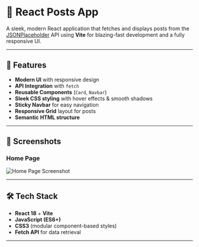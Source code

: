 # 📝 React Posts App

A sleek, modern React application that fetches and displays posts from the [JSONPlaceholder](https://jsonplaceholder.typicode.com/) API using **Vite** for blazing-fast development and a fully responsive UI.

---

## 🚀 Features

- **Modern UI** with responsive design
- **API Integration** with `fetch`
- **Reusable Components** (`Card`, `Navbar`)
- **Sleek CSS styling** with hover effects & smooth shadows
- **Sticky Navbar** for easy navigation
- **Responsive Grid** layout for posts
- **Semantic HTML structure**

---

## 📸 Screenshots

### Home Page
![Home Page Screenshot]([image.png](https://plus.unsplash.com/premium_photo-1681566925294-7ff6eba5a9c2?q=80&w=870&auto=format&fit=crop&ixlib=rb4.1.0&ixid=M3wxMjA3fDB8MHxwaG90by1wYWdlfHx8fGVufDB8fHx8fA%3D%3D))

---

## 🛠️ Tech Stack

- **React 18** + **Vite**
- **JavaScript (ES6+)**
- **CSS3** (modular component-based styles)
- **Fetch API** for data retrieval

---
